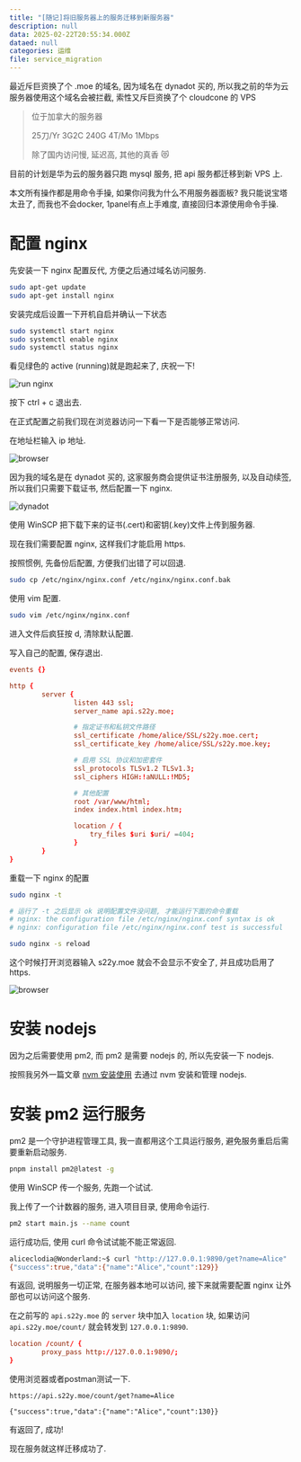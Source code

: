 ```yaml
---
title: "[随记]将旧服务器上的服务迁移到新服务器"
description: null
data: 2025-02-22T20:55:34.000Z
dataed: null
categories: 运维
file: service_migration
---
```


最近斥巨资换了个 .moe 的域名, 因为域名在 dynadot 买的, 所以我之前的华为云服务器使用这个域名会被拦截, 索性又斥巨资换了个 cloudcone 的 VPS

> 位于加拿大的服务器
>
> 25刀/Yr 3G2C 240G 4T/Mo 1Mbps
>
> 除了国内访问慢, 延迟高, 其他的真香 😻

目前的计划是华为云的服务器只跑 mysql 服务, 把 api 服务都迁移到新 VPS 上.

本文所有操作都是用命令手操, 如果你问我为什么不用服务器面板? 我只能说宝塔太丑了, 而我也不会docker, 1panel有点上手难度, 直接回归本源使用命令手操.

# 配置 nginx

先安装一下 nginx 配置反代, 方便之后通过域名访问服务.

```bash
sudo apt-get update
sudo apt-get install nginx
```

安装完成后设置一下开机自启并确认一下状态

```bash
sudo systemctl start nginx
sudo systemctl enable nginx
sudo systemctl status nginx
```

看见绿色的 active (running)就是跑起来了, 庆祝一下!

![run nginx](https://image.s22y.moe/https://image.s22y.moe/image/service_migration/1.webp)

按下 ctrl + c 退出去.

在正式配置之前我们现在浏览器访问一下看一下是否能够正常访问.

在地址栏输入 ip 地址.

![browser](/https://image.s22y.moe/image/service_migration/2.webp)

因为我的域名是在 dynadot 买的, 这家服务商会提供证书注册服务, 以及自动续签, 所以我们只需要下载证书, 然后配置一下 nginx.

![dynadot](/https://image.s22y.moe/image/service_migration/3.webp)

使用 WinSCP 把下载下来的证书(.cert)和密钥(.key)文件上传到服务器.

现在我们需要配置 nginx, 这样我们才能启用 https.

按照惯例, 先备份后配置, 方便我们出错了可以回退.

```bash
sudo cp /etc/nginx/nginx.conf /etc/nginx/nginx.conf.bak
```

使用 vim 配置.

```bash
sudo vim /etc/nginx/nginx.conf
```

进入文件后疯狂按 d, 清除默认配置.

写入自己的配置, 保存退出.

```conf
events {}

http {
        server {
                listen 443 ssl;
                server_name api.s22y.moe;

                # 指定证书和私钥文件路径
                ssl_certificate /home/alice/SSL/s22y.moe.cert;
                ssl_certificate_key /home/alice/SSL/s22y.moe.key;

                # 启用 SSL 协议和加密套件
                ssl_protocols TLSv1.2 TLSv1.3;
                ssl_ciphers HIGH:!aNULL:!MD5;

                # 其他配置
                root /var/www/html;
                index index.html index.htm;

                location / {
                    try_files $uri $uri/ =404;
                }
        }
}
```

重载一下 nginx 的配置

```bash
sudo nginx -t

# 运行了 -t 之后显示 ok 说明配置文件没问题, 才能运行下面的命令重载
# nginx: the configuration file /etc/nginx/nginx.conf syntax is ok
# nginx: configuration file /etc/nginx/nginx.conf test is successful

sudo nginx -s reload
```

这个时候打开浏览器输入 s22y.moe 就会不会显示不安全了, 并且成功启用了 https.

![browser](https://image.s22y.moe/image/service_migration/4.webp)

# 安装 nodejs

因为之后需要使用 pm2, 而 pm2 是需要 nodejs 的, 所以先安装一下 nodejs.

按照我另外一篇文章 [nvm 安装使用](https://blog.s22y.moe/articles/nvm_install) 去通过 nvm 安装和管理 nodejs.

# 安装 pm2 运行服务

pm2 是一个守护进程管理工具, 我一直都用这个工具运行服务, 避免服务重启后需要重新启动服务.

```bash
pnpm install pm2@latest -g
```

使用 WinSCP 传一个服务, 先跑一个试试.

我上传了一个计数器的服务, 进入项目目录, 使用命令运行.

```bash
pm2 start main.js --name count
```

运行成功后, 使用 curl 命令试试能不能正常返回.

```bash
aliceclodia@Wonderland:~$ curl "http://127.0.0.1:9890/get?name=Alice"
{"success":true,"data":{"name":"Alice","count":129}}
```

有返回, 说明服务一切正常, 在服务器本地可以访问, 接下来就需要配置 nginx 让外部也可以访问这个服务.

在之前写的 `api.s22y.moe` 的 `server` 块中加入 `location` 块, 如果访问 `api.s22y.moe/count/` 就会转发到 `127.0.0.1:9890`.

```conf
location /count/ {
        proxy_pass http://127.0.0.1:9890/;
}
```

使用浏览器或者postman测试一下.

```text
https://api.s22y.moe/count/get?name=Alice

{"success":true,"data":{"name":"Alice","count":130}}
```

有返回了, 成功!

现在服务就这样迁移成功了.
